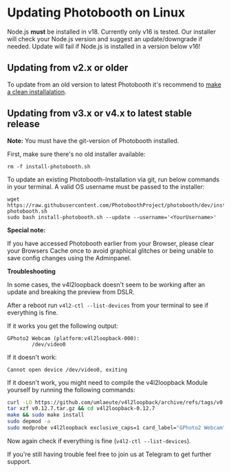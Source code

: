 # Updating Photobooth on Linux

Node.js **must** be installed in v18. Currently only v16 is tested. Our installer will check your Node.js version and suggest an update/downgrade if needed.
Update will fail if Node.js is installed in a version below v16!


## Updating from v2.x or older
To update from an old version to latest Photobooth it's recommend to [make a clean installalation](../install/install-debian.md).


## Updating from v3.x or v4.x to latest stable release

**Note:** You must have the git-version of Photobooth installed.

First, make sure there's no old installer available:
```
rm -f install-photobooth.sh
```

To update an existing Photobooth-Installation via git, run below commands in your terminal. A valid OS username must be passed to the installer:
```
wget https://raw.githubusercontent.com/PhotoboothProject/photobooth/dev/install-photobooth.sh
sudo bash install-photobooth.sh --update --username='<YourUsername>'
```

**Special note:**

If you have accessed Photobooth earlier from your Browser,
please clear your Browsers Cache once to avoid graphical glitches or being unable to save config changes using the Adminpanel.

**Troubleshooting**

In some cases, the v4l2loopback doesn't seem to be working after an update and breaking the preview from DSLR.

After a reboot run `v4l2-ctl --list-devices` from your terminal to see if everything is fine.

If it works you get the following output:

```
GPhoto2 Webcam (platform:v4l2loopback-000):
        /dev/video0
```

If it doesn't work:

```
Cannot open device /dev/video0, exiting
```

If it doesn't work, you might need to compile the v4l2loopback Module yourself by running the following commands:

```sh
curl -LO https://github.com/umlaeute/v4l2loopback/archive/refs/tags/v0.12.7.tar.gz
tar xzf v0.12.7.tar.gz && cd v4l2loopback-0.12.7
make && sudo make install
sudo depmod -a
sudo modprobe v4l2loopback exclusive_caps=1 card_label="GPhoto2 Webcam"
```

Now again check if everything is fine (`v4l2-ctl --list-devices`).

If you're still having trouble feel free to join us at Telegram to get further support.
